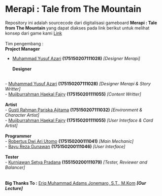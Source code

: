# Merapi : Tale from The Mountain

Repository ini adalah sourcecode dari digitalisasi gameboard <b> Merapi : Tale from The Mountain </b> yang dapat diakses pada link berikut untuk melihat konsep dari game kami <a href="itch.io"> Link </a>
<br>
<br>
Tim pengembang :
<br>
<b>Project Manager</b>
<br>
- <a href="https://github.com/azariaku">Muhammad Yusuf Azari</a> <b>(175150207111028)</b> <i>[Designer Merapi]</i>
<br><br>
<b>Designer</b>
<br>
- <a href="https://github.com/azariaku">Muhammad Yusuf Azari</a> <b>(175150207111028)</b> <i>[Designer Merapi & Story Writter]</i>
<br>
- <a href="https://github.com/haekalary">Mujiburrahman Haekal Fajry</a> <b>(175150201111055)</b> <i>[Content Writter]</i>
<br><br>
<b>Artist</b>
<br>
- <a href="https://github.com/Ajittama">Gusti Rahman Pariska Ajitama</a> <b>(175150207111032)</b> <i>[Environment & Character Artist]</i>
<br>
- <a href="https://github.com/haekalary">Mujiburrahman Haekal Fajry</a> <b>(175150201111055)</b> <i>[User Interface & Card Artist]</i>
<br><br>
<b>Programmer</b>
<br>
- <a href="https://github.com/penguin55">Robertus Dwi Ari Utomo</a> <b>(175150200111041)</b> <i>[Main Mechanic]</i>
<br>
- <a href="https://github.com/Bazureza">Bayu Reza Gunawan</a> <b>(175150200111046)</b> <i>[User Interface]</i>
<br><br>
<b>Tester</b>
<br>
- <a href="https://github.com/create-orx"> Kurniawan Setya Pradana</a> <b>(155150200111079)</b> <i>[Tester, Reviewer and Balancer]</i>

<br>
<br>
<br>
<b>Big Thanks To :</b>
<a href="https://github.com/eriqadams">Eriq Muhammad Adams Jonemaro, S.T., M.Kom</a> <i><b>[Our Lecture]</b></i>
